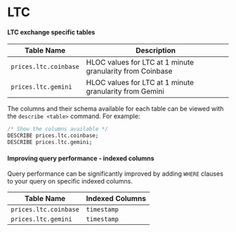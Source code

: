 # LTC

#### LTC exchange specific tables

| Table Name            | Description                                               |
| --------------------- | --------------------------------------------------------- |
| `prices.ltc.coinbase` | HLOC values for LTC at 1 minute granularity from Coinbase |
| `prices.ltc.gemini`   | HLOC values for LTC at 1 minute granularity from Gemini   |

The columns and their schema available for each table can be viewed with the `describe <table>` command. For example:

```sql
/* Show the columns available */
DESCRIBE prices.ltc.coinbase;
DESCRIBE prices.ltc.gemini;
```

#### Improving query performance - indexed columns

Query performance can be significantly improved by adding `WHERE` clauses to your query on specific indexed columns.

| Table Name            | Indexed Columns |
| --------------------- | --------------- |
| `prices.ltc.coinbase` | `timestamp`     |
| `prices.ltc.gemini`   | `timestamp`     |
